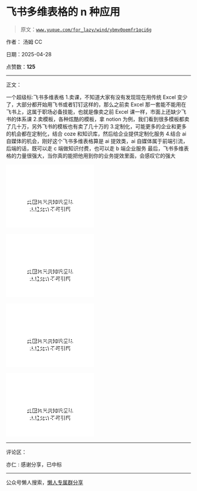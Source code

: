 # 飞书多维表格的 n 种应用

> 原文：[`www.yuque.com/for_lazy/wind/ybmv0oemfr1qci6g`](https://www.yuque.com/for_lazy/wind/ybmv0oemfr1qci6g)

作者： 汤姆 CC

日期：2025-04-28

点赞数：**125**

* * *

正文：

一个超级标:飞书多维表格
1.卖课，不知道大家有没有发现现在用传统 Excel 变少了，大部分都开始用飞书或者钉钉这样的，那么之前卖 Excel 那一套能不能用在飞书上，这属于职场必备技能，也就是像卖之前 Excel 课一样，市面上还缺少飞书的体系课
2.卖模板，各种炫酷的模板，拿 notion 为例，我们看到很多模板都卖了几十万，另外飞书的模板也有卖了几十万的
3.定制化，可能更多的企业和更多的机会都在定制化，结合 coze 和知识库，然后给企业提供定制化服务
4.结合 ai 自媒体的机会，刚好这个飞书多维表格算是 ai 提效类，ai 自媒体属于前端引流，后端的话，既可以走 c 端做知识付费，也可以走 b 端企业服务
最后，飞书多维表格的力量很强大，当你真的能把他用到你的业务提效里面，会感叹它的强大

![](img/6352ef68e1eb9930eb87777572961bfc.png "None")

![](img/2df4fa482dced4fa1af2a94eab2404f1.png "None")

![](img/ba81488c2fd36387814024eeb40312a5.png "None")

![](img/0811304a4d27882c17302f6d8af36b74.png "None")

* * *

评论区：

亦仁 : 感谢分享，已中标

* * *

公众号懒人搜索，[懒人专属群分享](https://lazybook.fun/#/blog/group)